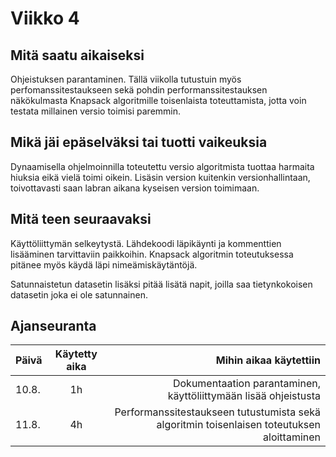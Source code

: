 # Viikko 4

## Mitä saatu aikaiseksi

Ohjeistuksen parantaminen.
Tällä viikolla tutustuin myös perfomanssitestaukseen sekä pohdin performanssitestauksen näkökulmasta Knapsack algoritmille toisenlaista toteuttamista, jotta voin testata millainen versio toimisi paremmin.

## Mikä jäi epäselväksi tai tuotti vaikeuksia

Dynaamisella ohjelmoinnilla toteutettu versio algoritmista tuottaa harmaita hiuksia eikä vielä toimi oikein. Lisäsin version kuitenkin versionhallintaan, toivottavasti saan labran aikana kyseisen version toimimaan.

## Mitä teen seuraavaksi

Käyttöliittymän selkeytystä. Lähdekoodi läpikäynti ja kommenttien lisääminen tarvittaviin paikkoihin.
Knapsack algoritmin toteutuksessa pitänee myös käydä läpi nimeämiskäytäntöjä.

Satunnaistetun datasetin lisäksi pitää lisätä napit, joilla saa tietynkokoisen datasetin joka ei ole satunnainen.

## Ajanseuranta

| Päivä	| Käytetty aika	| Mihin aikaa käytettiin	|
| ------|:-------------:|------:|
| 10.8.	| 1h		| Dokumentaation parantaminen, käyttöliittymään lisää ohjeistusta |
| 11.8.	| 4h		| Performanssitestaukseen tutustumista sekä algoritmin toisenlaisen toteutuksen aloittaminen |
